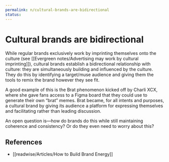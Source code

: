 ```yaml
---
permalink: n/cultural-brands-are-bidirectional
status: 
---
```

# Cultural brands are bidirectional

While regular brands exclusively work by imprinting themselves onto the culture (see [[Evergreen notes/Advertising may work by cultural imprinting]]), cultural brands establish a bidirectional relationship with culture: they are simultaneously building and influenced by the culture. They do this by identifying a target/muse audience and giving them the tools to remix the brand however they see fit.

A good example of this is the Brat phenomenon kicked off by Charli XCX, where she gave fans access to a Figma board that they could use to generate their own “brat” memes. Brat became, for all intents and purposes, a cultural brand by giving its audience a platform for expressing themselves and facilitating rather than leading discussion.

An open question is—how do brands do this while still maintaining coherence and consistency? Or do they even need to worry about this?

## References

- [[readwise/Articles/How to Build Brand Energy]]
